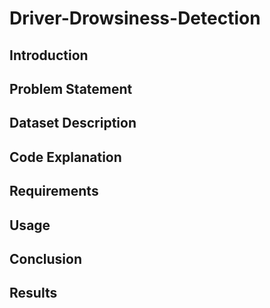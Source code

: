 # Driver-Drowsiness-Detection

## Introduction
## Problem Statement
## Dataset Description
## Code Explanation
## Requirements
## Usage
## Conclusion
## Results
